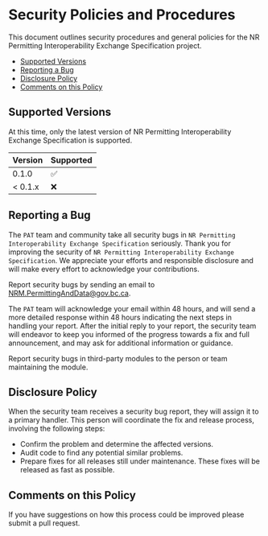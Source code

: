 # Security Policies and Procedures

This document outlines security procedures and general policies for the NR
Permitting Interoperability Exchange Specification project.

- [Supported Versions](#supported-versions)
- [Reporting a Bug](#reporting-a-bug)
- [Disclosure Policy](#disclosure-policy)
- [Comments on this Policy](#comments-on-this-policy)

## Supported Versions

At this time, only the latest version of NR Permitting Interoperability
Exchange Specification is supported.

| Version | Supported          |
| ------- | ------------------ |
| 0.1.0   | :white_check_mark: |
| < 0.1.x | :x:                |

## Reporting a Bug

The `PAT` team and community take all security bugs in
`NR Permitting Interoperability Exchange Specification` seriously. Thank you
for improving the security of
`NR Permitting Interoperability Exchange Specification`. We appreciate your
efforts and responsible disclosure and will make every effort to acknowledge
your contributions.

Report security bugs by sending an email to <NRM.PermittingAndData@gov.bc.ca>.

The `PAT` team will acknowledge your email within 48 hours, and will send a
more detailed response within 48 hours indicating the next steps in handling
your report. After the initial reply to your report, the security team will
endeavor to keep you informed of the progress towards a fix and full
announcement, and may ask for additional information or guidance.

Report security bugs in third-party modules to the person or team maintaining
the module.

## Disclosure Policy

When the security team receives a security bug report, they will assign it to a
primary handler. This person will coordinate the fix and release process,
involving the following steps:

- Confirm the problem and determine the affected versions.
- Audit code to find any potential similar problems.
- Prepare fixes for all releases still under maintenance. These fixes will be
    released as fast as possible.

## Comments on this Policy

If you have suggestions on how this process could be improved please submit a
pull request.
